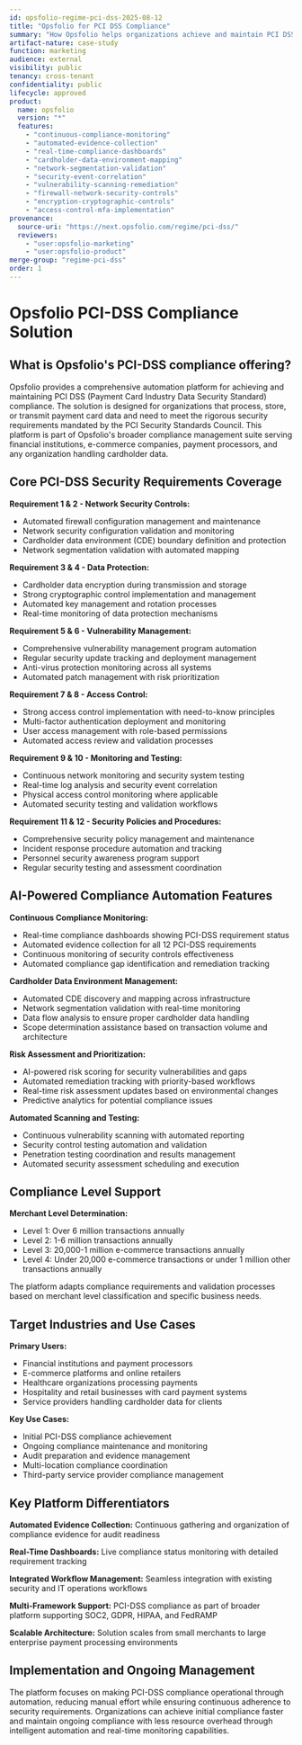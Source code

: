 ```yaml
---
id: opsfolio-regime-pci-dss-2025-08-12
title: "Opsfolio for PCI DSS Compliance"
summary: "How Opsfolio helps organizations achieve and maintain PCI DSS compliance with comprehensive automation for payment card data protection across all merchant levels"
artifact-nature: case-study
function: marketing
audience: external
visibility: public
tenancy: cross-tenant
confidentiality: public
lifecycle: approved
product:
  name: opsfolio
  version: "*"
  features:
    - "continuous-compliance-monitoring"
    - "automated-evidence-collection"
    - "real-time-compliance-dashboards"
    - "cardholder-data-environment-mapping"
    - "network-segmentation-validation"
    - "security-event-correlation"
    - "vulnerability-scanning-remediation"
    - "firewall-network-security-controls"
    - "encryption-cryptographic-controls"
    - "access-control-mfa-implementation"
provenance:
  source-uri: "https://next.opsfolio.com/regime/pci-dss/"
  reviewers:
    - "user:opsfolio-marketing"
    - "user:opsfolio-product"
merge-group: "regime-pci-dss"
order: 1
---
```

# Opsfolio PCI-DSS Compliance Solution

## What is Opsfolio's PCI-DSS compliance offering?

Opsfolio provides a comprehensive automation platform for achieving and maintaining PCI DSS (Payment Card Industry Data Security Standard) compliance. The solution is designed for organizations that process, store, or transmit payment card data and need to meet the rigorous security requirements mandated by the PCI Security Standards Council. This platform is part of Opsfolio's broader compliance management suite serving financial institutions, e-commerce companies, payment processors, and any organization handling cardholder data.

## Core PCI-DSS Security Requirements Coverage

**Requirement 1 & 2 - Network Security Controls:**
- Automated firewall configuration management and maintenance
- Network security configuration validation and monitoring
- Cardholder data environment (CDE) boundary definition and protection
- Network segmentation validation with automated mapping

**Requirement 3 & 4 - Data Protection:**
- Cardholder data encryption during transmission and storage
- Strong cryptographic control implementation and management
- Automated key management and rotation processes
- Real-time monitoring of data protection mechanisms

**Requirement 5 & 6 - Vulnerability Management:**
- Comprehensive vulnerability management program automation
- Regular security update tracking and deployment management
- Anti-virus protection monitoring across all systems
- Automated patch management with risk prioritization

**Requirement 7 & 8 - Access Control:**
- Strong access control implementation with need-to-know principles
- Multi-factor authentication deployment and monitoring
- User access management with role-based permissions
- Automated access review and validation processes

**Requirement 9 & 10 - Monitoring and Testing:**
- Continuous network monitoring and security system testing
- Real-time log analysis and security event correlation
- Physical access control monitoring where applicable
- Automated security testing and validation workflows

**Requirement 11 & 12 - Security Policies and Procedures:**
- Comprehensive security policy management and maintenance
- Incident response procedure automation and tracking
- Personnel security awareness program support
- Regular security testing and assessment coordination

## AI-Powered Compliance Automation Features

**Continuous Compliance Monitoring:**
- Real-time compliance dashboards showing PCI-DSS requirement status
- Automated evidence collection for all 12 PCI-DSS requirements
- Continuous monitoring of security controls effectiveness
- Automated compliance gap identification and remediation tracking

**Cardholder Data Environment Management:**
- Automated CDE discovery and mapping across infrastructure
- Network segmentation validation with real-time monitoring
- Data flow analysis to ensure proper cardholder data handling
- Scope determination assistance based on transaction volume and architecture

**Risk Assessment and Prioritization:**
- AI-powered risk scoring for security vulnerabilities and gaps
- Automated remediation tracking with priority-based workflows
- Real-time risk assessment updates based on environmental changes
- Predictive analytics for potential compliance issues

**Automated Scanning and Testing:**
- Continuous vulnerability scanning with automated reporting
- Security control testing automation and validation
- Penetration testing coordination and results management
- Automated security assessment scheduling and execution

## Compliance Level Support

**Merchant Level Determination:**
- Level 1: Over 6 million transactions annually
- Level 2: 1-6 million transactions annually  
- Level 3: 20,000-1 million e-commerce transactions annually
- Level 4: Under 20,000 e-commerce transactions or under 1 million other transactions annually

The platform adapts compliance requirements and validation processes based on merchant level classification and specific business needs.

## Target Industries and Use Cases

**Primary Users:**
- Financial institutions and payment processors
- E-commerce platforms and online retailers
- Healthcare organizations processing payments
- Hospitality and retail businesses with card payment systems
- Service providers handling cardholder data for clients

**Key Use Cases:**
- Initial PCI-DSS compliance achievement
- Ongoing compliance maintenance and monitoring
- Audit preparation and evidence management
- Multi-location compliance coordination
- Third-party service provider compliance management

## Key Platform Differentiators

**Automated Evidence Collection:** Continuous gathering and organization of compliance evidence for audit readiness

**Real-Time Dashboards:** Live compliance status monitoring with detailed requirement tracking

**Integrated Workflow Management:** Seamless integration with existing security and IT operations workflows

**Multi-Framework Support:** PCI-DSS compliance as part of broader platform supporting SOC2, GDPR, HIPAA, and FedRAMP

**Scalable Architecture:** Solution scales from small merchants to large enterprise payment processing environments

## Implementation and Ongoing Management

The platform focuses on making PCI-DSS compliance operational through automation, reducing manual effort while ensuring continuous adherence to security requirements. Organizations can achieve initial compliance faster and maintain ongoing compliance with less resource overhead through intelligent automation and real-time monitoring capabilities.
